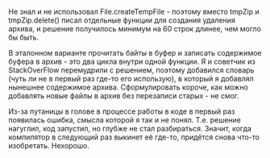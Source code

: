 Не знал и не использовал File.createTempFile - поэтому вместо tmpZip и tmpZip.delete() 
писал отдельные функции для создания удаления архива, и решение получилось минимум на 60 строк длинее, чем могло бы быть.

В эталонном варианте прочитать байты в буфер и записать содержимое буфера в архив - 
это два цикла внутри одной функции.
Я и советчик из StackOverFlow перемудрили с решением, поэтому добавился словарь (чуть ли не в первый раз где-то его использую), в который я добавлял нынешнее содержимое архива.
Сформулировать короче, как можно добавлять новые файлы в архив без перезаписи старых - не смог.

Из-за путаницы в голове в процессе работы в коде в первый раз появилась ошибка, смысла которой я так и не понял.
Т.е. решение нагуглил, код запустил, но глубже не стал разбираться.
Значит, когда компилятор в следующий раз выкинет её где-то, придётся снова что-то изобретать. Нехорошо.

